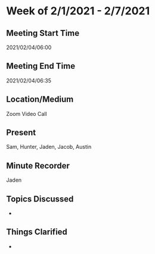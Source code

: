# Week of 2/1/2021 - 2/7/2021

## Meeting Start Time
2021/02/04/06:00

## Meeting End Time
2021/02/04/06:35

## Location/Medium
Zoom Video Call

## Present
Sam, Hunter, Jaden, Jacob, Austin

## Minute Recorder
Jaden


## Topics Discussed
- 
## Things Clarified
- 



